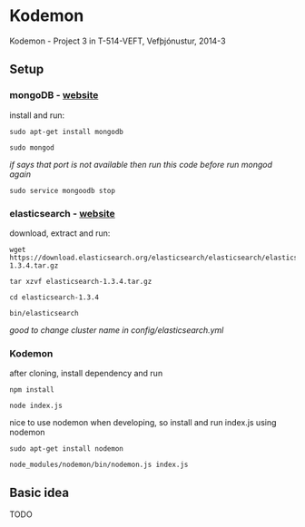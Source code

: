 # Kodemon

Kodemon - Project 3 in T-514-VEFT, Vefþjónustur, 2014-3

## Setup

### mongoDB - [website](http://www.mongodb.org)

install and run:
```
sudo apt-get install mongodb

sudo mongod
```
*if says that port is not available then run this code before run mongod again*
```
sudo service mongoodb stop
```

### elasticsearch - [website](http://www.elasticsearch.org)

download, extract and run:
```
wget https://download.elasticsearch.org/elasticsearch/elasticsearch/elasticsearch-1.3.4.tar.gz

tar xzvf elasticsearch-1.3.4.tar.gz

cd elasticsearch-1.3.4

bin/elasticsearch
```
*good to change cluster name in config/elasticsearch.yml*


### Kodemon

after cloning, install dependency and run
```
npm install

node index.js
```

nice to use nodemon when developing, so install and run index.js using nodemon
```
sudo apt-get install nodemon

node_modules/nodemon/bin/nodemon.js index.js
```





## Basic idea

TODO

